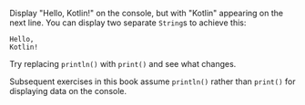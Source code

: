

Display "Hello, Kotlin!" on the console, but with "Kotlin" appearing on the
next line. You can display two separate `String`s to achieve this:

```text
Hello,
Kotlin!
```

Try replacing `println()` with `print()` and see what changes.

Subsequent exercises in this book assume `println()` rather than `print()` for
displaying data on the console.
